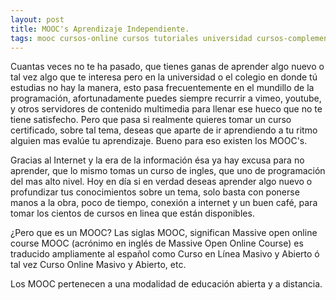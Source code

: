 ```yaml
---
layout: post
title: MOOC's Aprendizaje Independiente.
tags: mooc cursos-online cursos tutoriales universidad cursos-complementarios tiempo-libre autodidacta
---
```


Cuantas veces no te ha pasado, que tienes ganas de aprender algo nuevo o tal vez algo que te interesa pero en la universidad o el colegio en donde tú estudias no hay la manera, esto pasa frecuentemente en el mundillo de la programación, afortunadamente puedes siempre recurrir a vimeo, youtube, y otros
servidores de contenido multimedia para llenar ese hueco que no te tiene satisfecho.
Pero que pasa si realmente quieres tomar un curso certificado, sobre tal tema, deseas que aparte de
ir aprendiendo a tu ritmo alguien mas evalúe tu aprendizaje. Bueno para eso existen los MOOC's.

Gracias al Internet y la era de la información ésa ya hay excusa para no aprender, que lo mismo tomas un curso
de ingles, que uno de programación del mas alto nivel. Hoy en día si en verdad deseas
aprender algo nuevo o profundizar tus conocimientos sobre un tema, solo basta con ponerse manos a la obra,
poco de tiempo, conexión a internet y un buen café, para tomar los cientos de cursos en linea que están
disponibles.

¿Pero que es un MOOC? Las siglas MOOC, significan Massive open online course MOOC (acrónimo en inglés de Massive Open Online Course) es traducido ampliamente al español como Curso en Línea Masivo y Abierto ó tal vez Curso Online Masivo y Abierto, etc.

Los MOOC pertenecen a una modalidad de educación abierta y a distancia.

